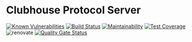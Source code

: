 # Clubhouse Protocol Server

[![Known Vulnerabilities](https://snyk.io//test/github/clubhouse-protocol/server/badge.svg?targetFile=package.json)](https://snyk.io//test/github/clubhouse-protocol/server?targetFile=package.json) [![Build Status](https://travis-ci.org/clubhouse-protocol/server.svg?branch=master)](https://travis-ci.org/clubhouse-protocol/server) [![Maintainability](https://api.codeclimate.com/v1/badges/36fabf44e561a0701a6f/maintainability)](https://codeclimate.com/github/clubhouse-protocol/server/maintainability) [![Test Coverage](https://api.codeclimate.com/v1/badges/36fabf44e561a0701a6f/test_coverage)](https://codeclimate.com/github/clubhouse-protocol/server/test_coverage) ![renovate](https://badges.renovateapi.com/github/clubhouse-protocol/server) [![Quality Gate Status](https://sonarcloud.io/api/project_badges/measure?project=clubhouse-protocol_server&metric=alert_status)](https://sonarcloud.io/dashboard?id=clubhouse-protocol_server)